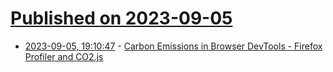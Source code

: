 # [Published on 2023-09-05](index.md)

* [2023-09-05, 19:10:47](https://lobste.rs/s/8cfehf/carbon_emissions_browser_devtools) - [Carbon Emissions in Browser DevTools - Firefox Profiler and CO2.js](https://www.thegreenwebfoundation.org/news/carbon-emissions-in-browser-devtools-firefox-profiler-and-co2-js/)
